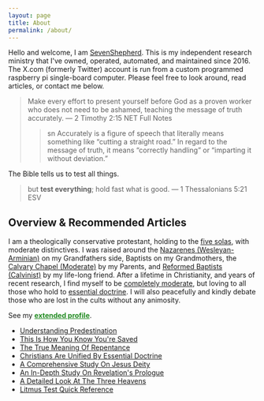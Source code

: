 ```yaml
---
layout: page
title: About
permalink: /about/
---
```


Hello and welcome, I am [SevenShepherd](https://twitter.com/SevenShepherd). This is my independent research ministry that I've owned, operated, automated, and maintained since 2016. The X.com (formerly Twitter) account is run from a custom programmed raspberry pi single-board computer. Please feel free to look around, read articles, or contact me below.

> Make every effort to present yourself before God as a proven worker who does not need to be ashamed, teaching the message of truth accurately. &mdash; 2 Timothy 2:15 NET Full Notes
>
>> sn Accurately is a figure of speech that literally means something like “cutting a straight road.” In regard to the message of truth, it means “correctly handling” or “imparting it without deviation.”

The Bible tells us to test all things.

> but **test everything**; hold fast what is good. &mdash; 1 Thessalonians 5:21 ESV

<!-- > But examine all things; hold fast to what is good. &mdash; 1 Thessalonians 5:21 NET -->

<!-- <span style="font-size:1.2em;">Overview</span> -->

## Overview & Recommended Articles

I am a theologically conservative protestant, holding to the [five solas](/assets/images/solas.jpg), with moderate distinctives. I was raised around the [Nazarenes (Wesleyan-Arminian)](https://sevenshepherd.github.io/ordo-salutis-arminian/) on my Grandfathers side, Baptists on my Grandmothers, the [Calvary Chapel (Moderate)](https://sevenshepherd.github.io/calvary-chapel/) by my Parents, and [Reformed Baptists (Calvinist)](https://sevenshepherd.github.io/ordo-salutis-calvinist/) by my life-long friend. After a lifetime in Christianity, and years of recent research, I find myself to be [completely moderate](https://sevenshepherd.github.io/theology/), but loving to all those who hold to [essential doctrine](https://bit.ly/3XJY5AB). I will also peacefully and kindly debate those who are lost in the cults without any animosity.

See my <a href="https://sevenshepherd.github.io/profile/" style="font-weight:bold;color:ForestGreen;">extended profile</a>.

<!-- - [An Entire Article Describing My Theology](https://sevenshepherd.github.io/theology/)
- [Repentance For The Forgiveness of Sins](https://sevenshepherd.github.io/sin/) -->

- [Understanding Predestination](https://sevenshepherd.github.io/chosen/)
- [This Is How You Know You're Saved](https://sevenshepherd.github.io/how-do-you-know-you-are-saved/)
- [The True Meaning Of Repentance](https://sevenshepherd.github.io/repentance/)
- [Christians Are Unified By Essential Doctrine](https://bit.ly/3XJY5AB)
- [A Comprehensive Study On Jesus Deity](https://bit.ly/3HIQIoK)
- [An In-Depth Study On Revelation's Prologue](https://bit.ly/3VcXMNy)
- [A Detailed Look At The Three Heavens](https://bit.ly/3G1d8Al)
- [Litmus Test Quick Reference](https://bit.ly/3MLXqfW)

<!-- <br>

---

<br> -->




<!-- 
1. Historic Protestant (The Five Solas)
2. Theologically Conservative
3. Moderate Distinctives (Mixture)
    - [Amyraldian (4-Point)](https://sevenshepherd.github.io/ordo-salutis-amyraldian/)
    - [Reformed Wesleyan](https://sevenshepherd.github.io/ordo-salutis-reformed-wesleyan/)
    - [Compatibilist](https://sevenshepherd.github.io/chosen/#carson)
5. Eschatological System
    - Pretrib. Premil. Disp. (Previously)
    - Historic Premillennialism (Investigating)
6. Soft-cessationist
7. Bible Recommendations
    - ESV Study Bible
    - NET Full Notes
    - NLT Filament (Parallel) 
-->

<!-- 4. Denomination
    - Reformed Baptist (SBC)
    - Presbyterian (PCA) -->

<!-- - [Reformed Wesleyan Foreknowledge](https://sevenshepherd.github.io/chosen/#smith) -->

<!-- My favorite Bible teachers, aside from the obvious answer of Jesus, the Apostles, and Kings David & Solomon, would be: D.A. Carson (Ph.D., University of Cambridge), Hugh Ross (PhD, Astrophysicist at University of Toronto), Walter Martin (Ph.D., California Coast University), Ron Rhodes (Th.D., Dallas Theological Seminary), <a href="https://youtu.be/jOFsFgUUdZo" style="color:black;">Dr. J.I. Packer (Ph.D., University of Oxford)</a>, <a href="https://youtu.be/s9e3Y2SMXag" style="color:black;">Dr. Wayne Grudem (PhD, University of Cambridge)</a>, and my original pastors, <a href="https://youtu.be/kP8rIIps4Sk?t=130" style="color:black;">Chuck Smith</a>, & Dr. Jack Van Impe.  -->

<!-- > &ldquo;Artful nature has given to the most perfect animal the same six limits as the cube has, most perfectly marked... Man himself is, as it were, a cube.&rdquo; &mdash; Kepler, Mysterium Cosmographicum. Claude Fayette Bragdon, A Primer Of Higher Space, The Fourth Dimension. p. 67. -->

<!-- My favorite philosophers apart from a biblical context would be: Plato, René Descartes, Lucius Annaeus Seneca the Younger, Emperor Marcus Aurelius, Aesop of Sardis, Lao Tzu (Gia-Fu Feng), Socrates, and Zhuang Zhou. I also really like Charlie Chaplin and his speech in &lsquo;The Great Dictator&rsquo; makes him a philosopher in my book. -->

<!-- > "My theory is rationalistic, idealistic, optimistic, and theological" &mdash; Kurt Friedrich Gödel -->

<!-- Favorite scientists include: Sir Isaac Newton, Gottfried Wilhelm Leibniz, Michael Faraday, James Clerk Maxwell, Nikola Tesla, Albert Einstein, Kurt Friedrich Gödel, Dr. Hugh Ross, Dr. John C. Polkinghorne, Dr. John C. Lennox, Dr. Alister McGrath, Dr. Stephen C. Meyer, Dr. Michio Kaku. -->

<script>
    var refTagger = {
        settings: {
            bibleVersion: 'ESV'
        }
    }; 

    (function(d, t) {
        var n=d.querySelector('[nonce]');
        refTagger.settings.nonce = n && (n.nonce||n.getAttribute('nonce'));
        var g = d.createElement(t), s = d.getElementsByTagName(t)[0];
        g.src = 'https://api.reftagger.com/v2/RefTagger.js';
        g.nonce = refTagger.settings.nonce;
        s.parentNode.insertBefore(g, s);
    }(document, 'script'));
</script>
